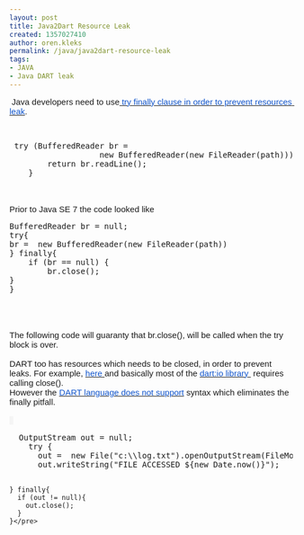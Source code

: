 ```yaml
---
layout: post
title: Java2Dart Resource Leak
created: 1357027410
author: oren.kleks
permalink: /java/java2dart-resource-leak
tags:
- JAVA
- Java DART leak
---
```

<p>&nbsp;<b id="internal-source-marker_0.8324027063790709" style="font-weight: normal;"><span style="font-size: 15px; font-family: Arial; vertical-align: baseline; white-space: pre-wrap;">Java developers need to use</span><a href="http://docs.oracle.com/javase/tutorial/essential/exceptions/tryResourceClose.html"><span style="font-size: 15px; font-family: Arial; color: rgb(17, 85, 204); vertical-align: baseline; white-space: pre-wrap;"> try finally clause in order to prevent resources leak</span></a><span style="font-size: 15px; font-family: Arial; vertical-align: baseline; white-space: pre-wrap;">. </span></b></p>
<p><b id="internal-source-marker_0.8324027063790709" style="font-weight: normal;"><span style="font-size: 15px; font-family: Arial; vertical-align: baseline; white-space: pre-wrap;"> &nbsp;</span></b></p>
<pre title="code" class="brush: java;">
 try (BufferedReader br =
                   new BufferedReader(new FileReader(path))) {
        return br.readLine();
    }</pre>
<p><b id="internal-source-marker_0.8324027063790709" style="font-weight: normal;"><br />
<br />
<span style="font-size: 15px; font-family: Arial; vertical-align: baseline; white-space: pre-wrap;">Prior to Java SE 7 the code looked like</span><br />
</b></p>
<pre title="code" class="brush: java;">
BufferedReader br = null;
try{
br =  new BufferedReader(new FileReader(path))
} finally{
	if (br == null) {
		br.close();
}
}</pre>
<p><b id="internal-source-marker_0.8324027063790709" style="font-weight: normal;"><span style="font-size: 15px; font-family: Arial; vertical-align: baseline; white-space: pre-wrap;"><br class="kix-line-break" />
</span><br />
<span style="font-size: 15px; font-family: Arial; vertical-align: baseline; white-space: pre-wrap;">The following code will guaranty that br.close(), will be called when the try block is over.</span><br />
<br />
<span style="font-size: 15px; font-family: Arial; vertical-align: baseline; white-space: pre-wrap;">DART too has resources which needs to be closed, in order to prevent leaks. For example, </span><a href="http://api.dartlang.org/docs/bleeding_edge/dart_io/OutputStream.html#close"><span style="font-size: 15px; font-family: Arial; color: rgb(17, 85, 204); vertical-align: baseline; white-space: pre-wrap;">here </span></a><span style="font-size: 15px; font-family: Arial; vertical-align: baseline; white-space: pre-wrap;">and basically most of the </span><a href="http://api.dartlang.org/docs/bleeding_edge/dart_io.html"><span style="font-size: 15px; font-family: Arial; color: rgb(17, 85, 204); vertical-align: baseline; white-space: pre-wrap;">dart:io library </span></a><span style="font-size: 15px; font-family: Arial; vertical-align: baseline; white-space: pre-wrap;">&nbsp;requires calling close().</span><br />
<span style="font-size: 15px; font-family: Arial; vertical-align: baseline; white-space: pre-wrap;">However the </span><a href="https://groups.google.com/a/dartlang.org/forum/?fromgroups=#!topic/misc/XaVCi1_giCU"><span style="font-size: 15px; font-family: Arial; color: rgb(17, 85, 204); vertical-align: baseline; white-space: pre-wrap;">DART language does not support</span></a><span style="font-size: 15px; font-family: Arial; vertical-align: baseline; white-space: pre-wrap;"> syntax which eliminates the finally pitfall.</span><br />
<br />
<span style="font-size: 13px; font-family: Consolas; color: rgb(51, 51, 51); background-color: rgb(245, 245, 245); vertical-align: baseline; white-space: pre-wrap;"> &nbsp;</span></b></p>
<pre title="code" class="brush: java;">
  OutputStream out = null;
    try {
      out =  new File(&quot;c:\\log.txt&quot;).openOutputStream(FileMode.WRITE);
      out.writeString(&quot;FILE ACCESSED ${new Date.now()}&quot;);
      
    } finally{
      if (out != null){
        out.close();
      }
    }</pre>
<p>&nbsp;</p>
